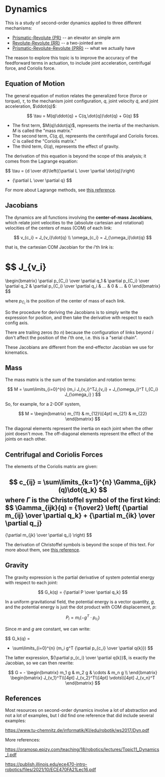 # Dynamics

This is a study of second-order dynamics applied to three different
mechanisms:

* [Prismatic-Revolute {PR}](README_PR.md) -- an elevator an simple arm
* [Revolute-Revolute {RR}](README_RR.md) -- a two-jointed arm
* [Prismatic-Revolute-Revolute {PRR}](README_PRR.md) -- what we actually have


The reason to explore this topic is to improve the accuracy of the
feedforward terms in actuation, to include joint acceleration, centrifugal force,
and Coriolis force.

## Equation of Motion

The general equation of motion relates the generalized force (force or torque), $\tau$, to
the mechanism joint configuration, $q$, joint velocity $\dot{q}$, and joint acceleration, $\ddot{q}$:

$$
\tau = M(q)\ddot{q} + C(q,\dot{q})\dot{q} + G(q)
$$

* The first term, $M(q)\ddot{q}$, represents the inertia of the mechanism.  $M$ is called the "mass matrix."
* The second term, $C(q,\dot{q})$, represents the centrifugal and Coriolis forces.  $C$ is called the "Coriolis matrix."
* The third term, $G(q)$, represents the effect of gravity.

The derivation of this equation is beyond the scope of this analysis;
it comes from the Lagrange equation:

$$
\tau = {d \over dt}\left({\partial L \over \partial \dot{q}}\right)
- {\partial L \over \partial q}
$$

For more about Lagrange methods, see [this reference](https://ocw.mit.edu/courses/16-07-dynamics-fall-2009/b39e882f1524a0f6a98553ee33ea6f35_MIT16_07F09_Lec20.pdf).

## Jacobians

The dynamics are all functions involving the __center-of-mass Jacobians__, which relate
joint velocities to the (absolute cartesian and rotational) velocities of the
centers of mass (COM) of each link:

$$
v_{c_i} = J_{v_i}\dot{q} \\
\omega_{c_i} = J_{\omega_i}\dot{q}
$$

that is, the cartesian COM Jacobian for the $i$'th link is:

$$
J_{v_i}
=
\begin{bmatrix}
\partial p_{C_i} \over \partial q_1
&
\partial p_{C_i} \over \partial q_2
&
\partial p_{C_i} \over \partial q_i
&
...
&
0
&
...
&
0
\end{bmatrix}
$$

where $p_{C_i}$ is the position of the center of mass of each link.

So the procedure for deriving the Jacobians is to simply write the
expression for position, and then take the derivative with respect
to each config axis.

There are trailing zeros (to $n$) because the configuration of links beyond
$i$ don't affect the position of the $i$'th one, i.e. this is a "serial chain".

These Jacobians are different from the end-effector Jacobian we use for kinematics.

## Mass

The mass matrix is the sum of the translation and rotation terms:

$$
M = \sum\limits_{i=0}^{n}
(m_i J_{v_i}^TJ_{v_i}
+
J_{\omega_i}^T I_{C_i} J_{\omega_i} )
$$

So, for example, for a 2-DOF system,

$$
M =
\begin{bmatrix}
m_{11} & m_{12}\\[4pt]
m_{21} & m_{22}
\end{bmatrix}
$$

The diagonal elements represent the inertia on each joint when the
other joint doesn't move.  The off-diagonal elements represent
the effect of the joints on each other.

## Centrifugal and Coriolis Forces

The elements of the Coriolis matrix are given:

$$
c_{ij} =
\sum\limits_{k=1}^{n} \Gamma_{ijk}(q)\dot{q_k}
$$
where $\Gamma$ is the Christoffel symbol of the first kind:
$$
\Gamma_{ijk}(q) = {1\over2}
\left(
{\partial m_{ij} \over \partial q_k}
+
{\partial m_{ik} \over \partial q_j}
-
{\partial m_{jk} \over \partial q_i}
\right)
$$

The derivation of Christoffel symbols is beyond the scope of this text.  For more about them, see [this reference](https://en.wikipedia.org/wiki/Christoffel_symbols#Christoffel_symbols_of_the_first_kind).



## Gravity

The gravity expression is the partial derivative of system
potential energy with respect to each joint:

$$
G_k(q) = {\partial P \over \partial q_k}
$$

In a uniform gravitational field, the potential energy is
a vector quantity, $g$, and the potential energy is just
the dot product with COM displacement, $p$:

$$
P_i = m_i ( -g^T \cdot p_{c_i})
$$

Since $m$ and $g$ are constant, we can write:

$$
G_k{q} =
- \sum\limits_{i=0}^{n}
(m_i g^T {\partial p_{c_i} \over \partial q{k}})
$$

The latter expression, ${\partial p_{c_i} \over \partial q{k}}$, is 
exactly the Jacobian, so we can then rewrite:

$$
G = -
\begin{bmatrix}
m_1 g & m_2 g & \cdots & m_n g \\
\end{bmatrix}
\begin{bmatrix}
J_{v_1}^T\\[4pt]
J_{v_2}^T\\[4pt]
\vdots\\[4pt]
J_{v_n}^T
\end{bmatrix}
$$


## References

Most resources on second-order dynamics involve a lot of abstraction and not
a lot of examples, but I did find one reference that did include several examples:

https://www.tu-chemnitz.de/informatik/KI/edu/robotik/ws2017/Dyn.pdf

More references:

https://oramosp.epizy.com/teaching/18/robotics/lectures/Topic11_Dynamics_I.pdf


https://publish.illinois.edu/ece470-intro-robotics/files/2021/10/ECE470FA21Lec16.pdf